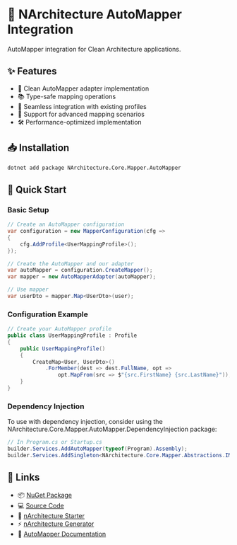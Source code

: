 # 🚢 NArchitecture AutoMapper Integration

AutoMapper integration for Clean Architecture applications.

## ✨ Features

- 🔄 Clean AutoMapper adapter implementation
- 📚 Type-safe mapping operations
- 🧩 Seamless integration with existing profiles
- 📌 Support for advanced mapping scenarios
- 🛠️ Performance-optimized implementation

## 📥 Installation

```bash
dotnet add package NArchitecture.Core.Mapper.AutoMapper
```

## 🚦 Quick Start

### Basic Setup

```csharp
// Create an AutoMapper configuration
var configuration = new MapperConfiguration(cfg =>
{
    cfg.AddProfile<UserMappingProfile>();
});

// Create the AutoMapper and our adapter
var autoMapper = configuration.CreateMapper();
var mapper = new AutoMapperAdapter(autoMapper);

// Use mapper
var userDto = mapper.Map<UserDto>(user);
```

### Configuration Example

```csharp
// Create your AutoMapper profile
public class UserMappingProfile : Profile
{
    public UserMappingProfile()
    {
        CreateMap<User, UserDto>()
            .ForMember(dest => dest.FullName, opt => 
                opt.MapFrom(src => $"{src.FirstName} {src.LastName}"));
    }
}
```

### Dependency Injection

To use with dependency injection, consider using the NArchitecture.Core.Mapper.AutoMapper.DependencyInjection package:

```csharp
// In Program.cs or Startup.cs
builder.Services.AddAutoMapper(typeof(Program).Assembly);
builder.Services.AddSingleton<NArchitecture.Core.Mapper.Abstractions.IMapper, AutoMapperAdapter>();
```

## 🔗 Links

- 📦 [NuGet Package](https://www.nuget.org/packages/NArchitecture.Core.Mapper.AutoMapper)
- 💻 [Source Code](https://github.com/kodlamaio-projects/nArchitecture.Core)
- 🚀 [nArchitecture Starter](https://github.com/kodlamaio-projects/nArchitecture)
- ⚡ [nArchitecture Generator](https://github.com/kodlamaio-projects/nArchitecture.Gen)
- 📘 [AutoMapper Documentation](https://docs.automapper.org)

